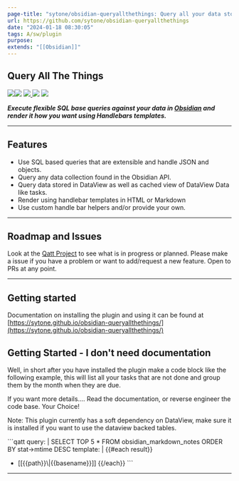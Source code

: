```yaml
---
page-title: "sytone/obsidian-queryallthethings: Query all your data stored in Obsidian, this plugin allows SQL based queries against the data collections available in Obsidian and Dataview. Output can then be rendered by Handlebars"
url: https://github.com/sytone/obsidian-queryallthethings
date: "2024-01-18 08:30:05"
tags: A/sw/plugin
purpose:
extends: "[[Obsidian]]"
---
```


## Query All The Things

 [![](https://camo.githubusercontent.com/97580aead5d859df950188e88e550d6ea717a89d18b3886b7a78ccb62c06a2e8/68747470733a2f2f696d672e736869656c64732e696f2f6769746875622f6d616e69666573742d6a736f6e2f762f7379746f6e652f6f6273696469616e2d7175657279616c6c7468657468696e67733f636f6c6f723d626c7565)](https://github.com/sytone/obsidian-queryallthethings/releases/latest)[![](https://camo.githubusercontent.com/def48390aeab5067ef3937c92af0ecc2b0bd49d82acf5ffe039ed76cd32d90d4/68747470733a2f2f696d672e736869656c64732e696f2f6769746875622f72656c656173652d646174652f7379746f6e652f6f6273696469616e2d7175657279616c6c7468657468696e6773)](https://camo.githubusercontent.com/def48390aeab5067ef3937c92af0ecc2b0bd49d82acf5ffe039ed76cd32d90d4/68747470733a2f2f696d672e736869656c64732e696f2f6769746875622f72656c656173652d646174652f7379746f6e652f6f6273696469616e2d7175657279616c6c7468657468696e6773) [![](https://camo.githubusercontent.com/1a381258fa0aa511d73174053e59c545fc57b94d81819d2e94994c1d65c4ca86/68747470733a2f2f696d672e736869656c64732e696f2f6769746875622f6c6963656e73652f7379746f6e652f6f6273696469616e2d7175657279616c6c7468657468696e6773) ](https://github.com/sytone/obsidian-queryallthethings/blob/main/LICENSE)[![](https://camo.githubusercontent.com/6ec1128e72ef8e645e6bf551410766fb96e21d101937788e274a58c62750b453/68747470733a2f2f696d672e736869656c64732e696f2f6769746875622f646f776e6c6f6164732f7379746f6e652f6f6273696469616e2d7175657279616c6c7468657468696e67732f746f74616c)](https://camo.githubusercontent.com/6ec1128e72ef8e645e6bf551410766fb96e21d101937788e274a58c62750b453/68747470733a2f2f696d672e736869656c64732e696f2f6769746875622f646f776e6c6f6164732f7379746f6e652f6f6273696469616e2d7175657279616c6c7468657468696e67732f746f74616c) [![](https://camo.githubusercontent.com/b7a25c57f4646fd5e507d987a2dd5957f3fec920f6462daa78c3ed8324f4012f/68747470733a2f2f696d672e736869656c64732e696f2f6769746875622f6973737565732f7379746f6e652f6f6273696469616e2d7175657279616c6c7468657468696e6773)](https://github.com/sytone/obsidian-queryallthethings/issues)

***Execute flexible SQL base queries against your data in [Obsidian](https://obsidian.md/) and render it how you want using Handlebars templates.***

---

## Features

-   Use SQL based queries that are extensible and handle JSON and objects.
-   Query any data collection found in the Obsidian API.
-   Query data stored in DataView as well as cached view of DataView Data like tasks.
-   Render using handlebar templates in HTML or Markdown
-   Use custom handle bar helpers and/or provide your own.

---

## Roadmap and Issues

Look at the [Qatt Project](https://github.com/users/sytone/projects/4) to see what is in progress or planned. Please make a issue if you have a problem or want to add/request a new feature. Open to PRs at any point.

---

## Getting started

Documentation on installing the plugin and using it can be found at [https://sytone.github.io/obsidian-queryallthethings/](https://sytone.github.io/obsidian-queryallthethings/)

## Getting Started - I don't need documentation

Well, in short after you have installed the plugin make a code block like the following example, this will list all your tasks that are not done and group them by the month when they are due.

If you want more details.... Read the documentation, or reverse engineer the code base. Your Choice!

Note: This plugin currently has a soft dependency on DataView, make sure it is installed if you want to use the dataview backed tables.

\`\`\`qatt
query: |
  SELECT TOP 5 \* FROM obsidian\_markdown\_notes ORDER BY stat->mtime DESC
template: |
  {{#each result}}
   - \[\[{{path}}\\|{{basename}}\]\]
  {{/each}}
\`\`\`

---